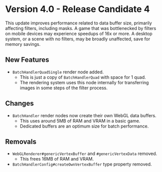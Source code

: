 # Version 4.0 - Release Candidate 4

This update improves performance related to data buffer size, primarily affecting filters, including masks. A game that was bottlenecked by filters on mobile devices may experience speedups of 16x or more. A desktop system, or a scene with no filters, may be broadly unaffected, save for memory savings.

## New Features

- `BatchHandlerQuadSingle` render node added.
  - This is just a copy of `BatchHandlerQuad` with space for 1 quad.
  - The rendering system uses this node internally for transferring images in some steps of the filter process.

## Changes

- `BatchHandler` render nodes now create their own WebGL data buffers.
  - This uses around 5MB of RAM and VRAM in a basic game.
  - Dedicated buffers are an optimum size for batch performance. 

## Removals

- `WebGLRenderer#genericVertexBuffer` and `#genericVertexData` removed.
  - This frees 16MB of RAM and VRAM.
- `BatchHandlerConfig#createOwnVertexBuffer` type property removed.
